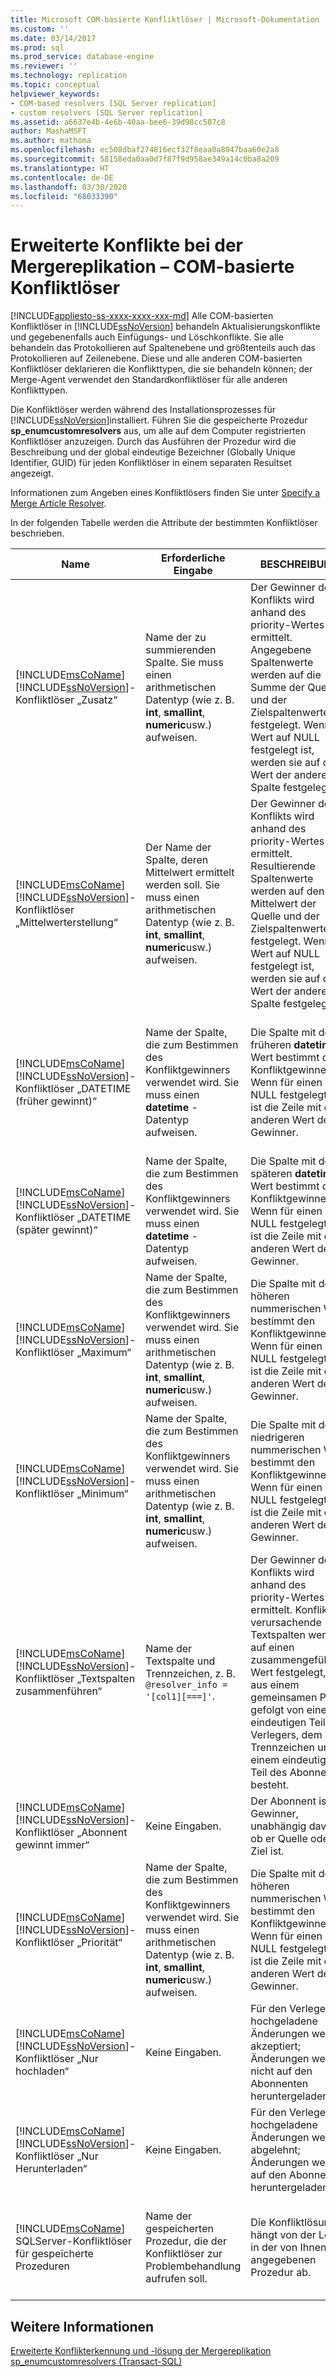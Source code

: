```yaml
---
title: Microsoft COM-basierte Konfliktlöser | Microsoft-Dokumentation
ms.custom: ''
ms.date: 03/14/2017
ms.prod: sql
ms.prod_service: database-engine
ms.reviewer: ''
ms.technology: replication
ms.topic: conceptual
helpviewer_keywords:
- COM-based resolvers [SQL Server replication]
- custom resolvers [SQL Server replication]
ms.assetid: a6637e4b-4e6b-40aa-bee6-39d98cc507c8
author: MashaMSFT
ms.author: mathoma
ms.openlocfilehash: ec508dbaf274816ecf32f8eaa0a8047baa60e2a8
ms.sourcegitcommit: 58158eda0aa0d7f87f9d958ae349a14c0ba8a209
ms.translationtype: HT
ms.contentlocale: de-DE
ms.lasthandoff: 03/30/2020
ms.locfileid: "68033390"
---
```

# <a name="advanced-merge-replication-conflict---com-based-resolvers"></a>Erweiterte Konflikte bei der Mergereplikation – COM-basierte Konfliktlöser
[!INCLUDE[appliesto-ss-xxxx-xxxx-xxx-md](../../../includes/appliesto-ss-xxxx-xxxx-xxx-md.md)]
  Alle COM-basierten Konfliktlöser in [!INCLUDE[ssNoVersion](../../../includes/ssnoversion-md.md)] behandeln Aktualisierungskonflikte und gegebenenfalls auch Einfügungs- und Löschkonflikte. Sie alle behandeln das Protokollieren auf Spaltenebene und größtenteils auch das Protokollieren auf Zeilenebene. Diese und alle anderen COM-basierten Konfliktlöser deklarieren die Konflikttypen, die sie behandeln können; der Merge-Agent verwendet den Standardkonfliktlöser für alle anderen Konflikttypen.  
  
 Die Konfliktlöser werden während des Installationsprozesses für [!INCLUDE[ssNoVersion](../../../includes/ssnoversion-md.md)]installiert. Führen Sie die gespeicherte Prozedur **sp_enumcustomresolvers** aus, um alle auf dem Computer registrierten Konfliktlöser anzuzeigen. Durch das Ausführen der Prozedur wird die Beschreibung und der global eindeutige Bezeichner (Globally Unique Identifier, GUID) für jeden Konfliktlöser in einem separaten Resultset angezeigt.  
  
 Informationen zum Angeben eines Konfliktlösers finden Sie unter [Specify a Merge Article Resolver](../../../relational-databases/replication/publish/specify-a-merge-article-resolver.md).  
  
 In der folgenden Tabelle werden die Attribute der bestimmten Konfliktlöser beschrieben.  
  
|Name|Erforderliche Eingabe|BESCHREIBUNG|Kommentare|  
|----------|--------------------|-----------------|--------------|  
|[!INCLUDE[msCoName](../../../includes/msconame-md.md)] [!INCLUDE[ssNoVersion](../../../includes/ssnoversion-md.md)]-Konfliktlöser „Zusatz“|Name der zu summierenden Spalte. Sie muss einen arithmetischen Datentyp (wie z. B. **int**, **smallint**, **numeric**usw.) aufweisen.|Der Gewinner des Konflikts wird anhand des priority-Wertes ermittelt. Angegebene Spaltenwerte werden auf die Summe der Quelle und der Zielspaltenwerte festgelegt. Wenn ein Wert auf NULL festgelegt ist, werden sie auf den Wert der anderen Spalte festgelegt.|Unterstützt Updatekonflikte, nur Spaltenprotokollierung.|  
|[!INCLUDE[msCoName](../../../includes/msconame-md.md)] [!INCLUDE[ssNoVersion](../../../includes/ssnoversion-md.md)]-Konfliktlöser „Mittelwerterstellung“|Der Name der Spalte, deren Mittelwert ermittelt werden soll. Sie muss einen arithmetischen Datentyp (wie z. B. **int**, **smallint**, **numeric**usw.) aufweisen.|Der Gewinner des Konflikts wird anhand des priority-Wertes ermittelt. Resultierende Spaltenwerte werden auf den Mittelwert der Quelle und der Zielspaltenwerte festgelegt. Wenn ein Wert auf NULL festgelegt ist, werden sie auf den Wert der anderen Spalte festgelegt.|Unterstützt Updatekonflikte, nur Spaltenprotokollierung.|  
|[!INCLUDE[msCoName](../../../includes/msconame-md.md)] [!INCLUDE[ssNoVersion](../../../includes/ssnoversion-md.md)]-Konfliktlöser „DATETIME (früher gewinnt)“|Name der Spalte, die zum Bestimmen des Konfliktgewinners verwendet wird. Sie muss einen **datetime** -Datentyp aufweisen.|Die Spalte mit dem früheren **datetime** -Wert bestimmt den Konfliktgewinner. Wenn für einen Wert NULL festgelegt ist, ist die Zeile mit dem anderen Wert der Gewinner.|Unterstützt Updatekonflikte, Zeilen- und Spaltenprotokollierung. Die Spaltenwerte werden direkt verglichen; eine Anpassung für verschiedene Zeitzonen wird nicht vorgenommen.|  
|[!INCLUDE[msCoName](../../../includes/msconame-md.md)] [!INCLUDE[ssNoVersion](../../../includes/ssnoversion-md.md)]-Konfliktlöser „DATETIME (später gewinnt)“|Name der Spalte, die zum Bestimmen des Konfliktgewinners verwendet wird. Sie muss einen **datetime** -Datentyp aufweisen.|Die Spalte mit dem späteren **datetime** -Wert bestimmt den Konfliktgewinner. Wenn für einen Wert NULL festgelegt ist, ist die Zeile mit dem anderen Wert der Gewinner.|Unterstützt Updatekonflikte, Zeilen- und Spaltenprotokollierung.|  
|[!INCLUDE[msCoName](../../../includes/msconame-md.md)] [!INCLUDE[ssNoVersion](../../../includes/ssnoversion-md.md)]-Konfliktlöser „Maximum“|Name der Spalte, die zum Bestimmen des Konfliktgewinners verwendet wird. Sie muss einen arithmetischen Datentyp (wie z. B. **int**, **smallint**, **numeric**usw.) aufweisen.|Die Spalte mit dem höheren nummerischen Wert bestimmt den Konfliktgewinner. Wenn für einen Wert NULL festgelegt ist, ist die Zeile mit dem anderen Wert der Gewinner.|Unterstützt Zeilen- und Spaltenprotokollierung.|  
|[!INCLUDE[msCoName](../../../includes/msconame-md.md)] [!INCLUDE[ssNoVersion](../../../includes/ssnoversion-md.md)]-Konfliktlöser „Minimum“|Name der Spalte, die zum Bestimmen des Konfliktgewinners verwendet wird. Sie muss einen arithmetischen Datentyp (wie z. B. **int**, **smallint**, **numeric**usw.) aufweisen.|Die Spalte mit dem niedrigeren nummerischen Wert bestimmt den Konfliktgewinner. Wenn für einen Wert NULL festgelegt ist, ist die Zeile mit dem anderen Wert der Gewinner.|Unterstützt Updatekonflikte, Zeilen- und Spaltenprotokollierung.|  
|[!INCLUDE[msCoName](../../../includes/msconame-md.md)] [!INCLUDE[ssNoVersion](../../../includes/ssnoversion-md.md)]-Konfliktlöser „Textspalten zusammenführen“|Name der Textspalte und Trennzeichen, z. B. `@resolver_info = '[col1][===]'`.|Der Gewinner des Konflikts wird anhand des priority-Wertes ermittelt. Konflikt verursachende Textspalten werden auf einen zusammengeführten Wert festgelegt, der aus einem gemeinsamen Präfix gefolgt von einem eindeutigen Teil des Verlegers, dem Trennzeichen und einem eindeutigen Teil des Abonnenten besteht.|Unterstützt Updatekonflikte, nur Spaltenprotokollierung.|  
|[!INCLUDE[msCoName](../../../includes/msconame-md.md)] [!INCLUDE[ssNoVersion](../../../includes/ssnoversion-md.md)]-Konfliktlöser „Abonnent gewinnt immer“|Keine Eingaben.|Der Abonnent ist der Gewinner, unabhängig davon, ob er Quelle oder Ziel ist.|Unterstützt alle Konflikttypen.|  
|[!INCLUDE[msCoName](../../../includes/msconame-md.md)] [!INCLUDE[ssNoVersion](../../../includes/ssnoversion-md.md)]-Konfliktlöser „Priorität“|Name der Spalte, die zum Bestimmen des Konfliktgewinners verwendet wird. Sie muss einen arithmetischen Datentyp (wie z. B. **int**, **smallint**, **numeric**usw.) aufweisen.|Die Spalte mit dem höheren nummerischen Wert bestimmt den Konfliktgewinner. Wenn für einen Wert NULL festgelegt ist, ist die Zeile mit dem anderen Wert der Gewinner.|Unterstützt Updatekonflikte, Zeilen- und Spaltenprotokollierung.|  
|[!INCLUDE[msCoName](../../../includes/msconame-md.md)] [!INCLUDE[ssNoVersion](../../../includes/ssnoversion-md.md)]-Konfliktlöser „Nur hochladen“|Keine Eingaben.|Für den Verleger hochgeladene Änderungen werden akzeptiert; Änderungen werden nicht auf den Abonnenten heruntergeladen.|Unterstützt alle Konflikttypen.|  
|[!INCLUDE[msCoName](../../../includes/msconame-md.md)] [!INCLUDE[ssNoVersion](../../../includes/ssnoversion-md.md)]-Konfliktlöser „Nur Herunterladen“|Keine Eingaben.|Für den Verleger hochgeladene Änderungen werden abgelehnt; Änderungen werden auf den Abonnenten heruntergeladen.|Unterstützt alle Konflikttypen.|  
|[!INCLUDE[msCoName](../../../includes/msconame-md.md)] SQLServer-Konfliktlöser für gespeicherte Prozeduren|Name der gespeicherten Prozedur, die der Konfliktlöser zur Problembehandlung aufrufen soll.|Die Konfliktlösung hängt von der Logik in der von Ihnen angegebenen Prozedur ab.|Updatekonflikte werden unterstützt. Weitere Informationen finden Sie unter [Implementieren eines benutzerdefinierten Konfliktlösers für einen Mergeartikel](../../../relational-databases/replication/implement-a-custom-conflict-resolver-for-a-merge-article.md)|  
  
## <a name="see-also"></a>Weitere Informationen  
 [Erweiterte Konflikterkennung und -lösung der Mergereplikation](../../../relational-databases/replication/merge/advanced-merge-replication-conflict-detection-and-resolution.md)   
 [sp_enumcustomresolvers &#40;Transact-SQL&#41;](../../../relational-databases/system-stored-procedures/sp-enumcustomresolvers-transact-sql.md)  
  
  
